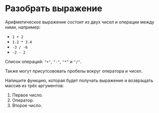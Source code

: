 # Разобрать выражение

Арифметическое выражение состоит из двух чисел и операции между ними, например:

- `1 + 2`
- `1.2 * 3.4`
- `-3 / -6`
- `-2 - 2`

Список операций: `"+"`, `"-"`, `"*"` и `"/"`.

Также могут присутсововать пробелы вокруг оператора и чисел.

Напишите функцию, которая будет получать выражение и возвращать массив из трёх аргументов:

1. Первое число.
2. Оператор.
3. Второе число.

